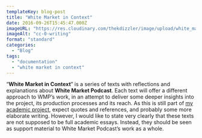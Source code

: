 ```yaml
---
templateKey: blog-post
title: "White Market in Context"
date: 2016-09-26T15:45:47.000Z
imageURL: "https://res.cloudinary.com/thekdizzler/image/upload/white_market/CC-0-Writing-1.jpeg"
imageAlt: "cc-0-writing"
format: "standard"
categories:
  - "Blog"
tags:
  - "documentation"
  - "white market in context"
---
```

“**White Market in Context**” is a series of texts with reflections and explanations about **White Market Podcast**. Each text will offer a different approach to WMP’s work, in an attempt to deliver some deeper insights into the project, its production processes and its reach. As this is still part of [my academic project](http://www.whitemarketpodcast.co.uk/blog/2016/07/06/white-market-becomes-syndication-platform/), expect quotes and references, and probably some more elaborate writing. However, I would like to state very clearly that these texts are not supposed to be full academic essays. Instead, they should be seen as support material to White Market Podcast’s work as a whole.